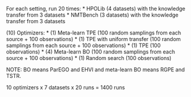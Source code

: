 For each setting, run 20 times:
    * HPOLib (4 datasets) with the knowledge transfer from 3 datasets
    * NMTBench (3 datasets) with the knowledge transfer from 3 datasets

(10) Optimizers:
    * (1) Meta-learn TPE (100 random samplings from each source + 100 observations)
    * (1) TPE with uniform transfer (100 random samplings from each source + 100 observations)
    * (1) TPE (100 observations)
    * (4) Meta-learn BO (100 random samplings from each source + 100 observations)
    * (1) Random search (100 observations)

NOTE: BO means ParEGO and EHVI and meta-learn BO means RGPE and TSTR.

10 optimizers x 7 datasets x 20 runs = 1400 runs
